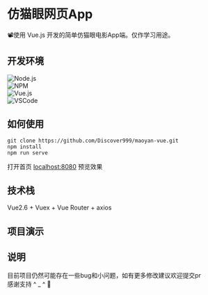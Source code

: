 # 仿猫眼网页App
📽使用 Vue.js 开发的简单仿猫眼电影App端。仅作学习用途。

## 开发环境
  ![Node.js](https://img.shields.io/badge/-Node.js-339933?style=plastic&logo=Node.js)  
  ![NPM](https://img.shields.io/badge/-NPM-CB3837?style=plastic&logo=npm)  
  ![Vue.js](https://img.shields.io/badge/-Vue-4FC08D?style=plastic&logo=vue.js)  
  ![VSCode](https://img.shields.io/badge/-VSCode-007ACC?style=plastic&logo=visual-studio-code)

## 如何使用
    git clone https://github.com/Discover999/maoyan-vue.git
    npm install
    npm run serve
打开首页 [localhost:8080](http://localhost:8080/) 预览效果

## 技术栈

Vue2.6 + Vuex + Vue Router + axios


## 项目演示

## 说明
目前项目仍然可能存在一些bug和小问题，如有更多修改建议欢迎提交pr  
感谢支持 ^ _ ^ 💖
